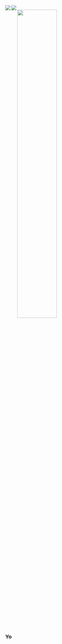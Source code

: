 <img align="left" src="https://github-readme-stats.vercel.app/api?username=4samsamAC&show_icons=true&theme=midnight-purple&count_private=true"/>
<img align="left" src="https://github-readme-stats.vercel.app/api/top-langs/?username=4samsamAC&layout=compact&theme=midnight-purple&count_private=true"/>
<!-- <img align="center" src="https://github-readme-stats.vercel.app/api/wakatime?username=4samsamAC&theme=midnight-purple"/> -->

<img src="https://wakatime.com/share/@05e9693c -ae09-4eda-80e1-420e9727a814/f675ff5b-70ee-4dc6-b972-368f116cec7b.svg" width="50%" height="50%"></img>

### Yo 

